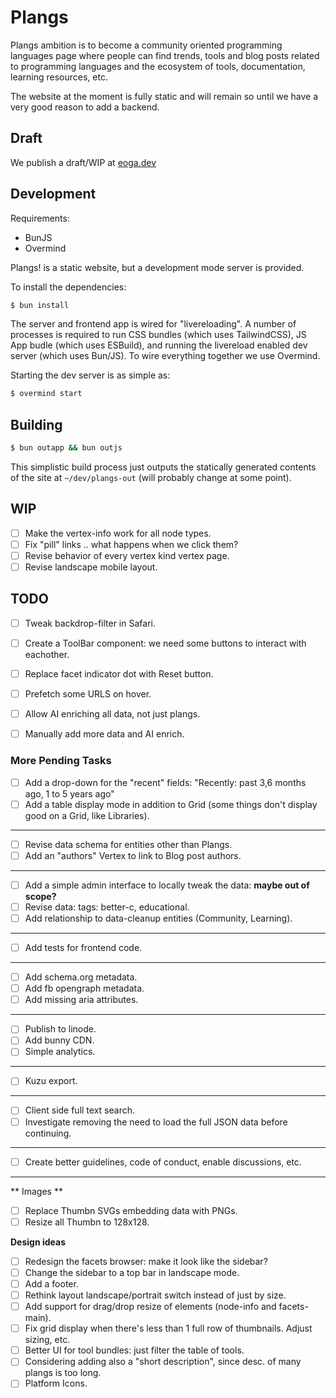 # Plangs

Plangs ambition is to become a community oriented programming languages page where people can find trends, tools and blog posts related to programming languages and the ecosystem of tools, documentation, learning resources, etc.

The website at the moment is fully static and will remain so until we have a very good reason to add a backend.

## Draft

We publish a draft/WIP at [eoga.dev](https://eoga.dev)

## Development

Requirements:

* BunJS
* Overmind

Plangs! is a static website, but a development mode server is provided.

To install the dependencies:

```sh
$ bun install
```

The server and frontend app is wired for "livereloading". A number of processes is required to run CSS bundles (which uses TailwindCSS), JS App budle (which uses ESBuild), and running the livereload enabled dev server (which uses Bun/JS). To wire everything together we use Overmind.

Starting the dev server is as simple as:

```sh
$ overmind start
```

## Building

```sh
$ bun outapp && bun outjs
```

This simplistic build process just outputs the statically generated contents of the site at `~/dev/plangs-out` (will probably change at some point).

## WIP

- [ ] Make the vertex-info work for all node types.
- [ ] Fix "pill" links .. what happens when we click them?
- [ ] Revise behavior of every vertex kind vertex page.
- [ ] Revise landscape mobile layout.

## TODO

- [ ] Tweak backdrop-filter in Safari.
- [ ] Create a ToolBar component: we need some buttons to interact with eachother.
- [ ] Replace facet indicator dot with Reset button.
- [ ] Prefetch some URLS on hover.

- [ ] Allow AI enriching all data, not just plangs.
- [ ] Manually add more data and AI enrich. 

### More Pending Tasks

- [ ] Add a drop-down for the "recent" fields: "Recently: past 3,6 months ago, 1 to 5 years ago"
- [ ] Add a table display mode in addition to Grid (some things don't display good on a Grid, like Libraries).

<hr/>

- [ ] Revise data schema for entities other than Plangs.
- [ ] Add an "authors" Vertex to link to Blog post authors.

<hr/>

- [ ] Add a simple admin interface to locally tweak the data: **maybe out of scope?**
- [ ] Revise data: tags: better-c, educational.
- [ ] Add relationship to data-cleanup entities (Community, Learning).

<hr/>

- [ ] Add tests for frontend code.

<hr/>

- [ ] Add schema.org metadata.
- [ ] Add fb opengraph metadata.
- [ ] Add missing aria attributes.

<hr/>

- [ ] Publish to linode.
- [ ] Add bunny CDN.
- [ ] Simple analytics.

<hr/>

- [ ] Kuzu export.

<hr/>

- [ ] Client side full text search.
- [ ] Investigate removing the need to load the full JSON data before continuing.

<hr/>

- [ ] Create better guidelines, code of conduct, enable discussions, etc.

<hr/>

** Images **
 
- [ ] Replace Thumbn SVGs embedding data with PNGs.
- [ ] Resize all Thumbn to 128x128.

**Design ideas**

- [ ] Redesign the facets browser: make it look like the sidebar?
- [ ] Change the sidebar to a top bar in landscape mode.
- [ ] Add a footer.
- [ ] Rethink layout landscape/portrait switch instead of just by size.
- [ ] Add support for drag/drop resize of elements (node-info and facets-main).
- [ ] Fix grid display when there's less than 1 full row of thumbnails. Adjust sizing, etc.
- [ ] Better UI for tool bundles: just filter the table of tools.
- [ ] Considering adding also a "short description", since desc. of many plangs is too long.
- [ ] Platform Icons.
